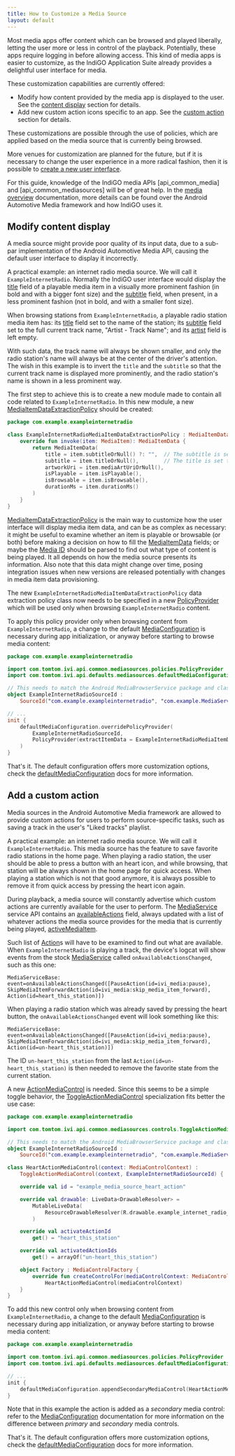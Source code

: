 ```yaml
---
title: How to Customize a Media Source
layout: default
---
```


Most media apps offer content which can be browsed and played liberally, letting the user more or
less in control of the playback. Potentially, these apps require logging in before allowing access.
This kind of media apps is easier to customize, as the IndiGO Application Suite already provides a
delightful user interface for media.

These customization capabilities are currently offered:
- Modify how content provided by the media app is displayed to the user.
  See the [content display](#modify-content-display) section for details.
- Add new custom action icons specific to an app.
  See the [custom action](#add-a-custom-action) section for details.

These customizations are possible through the use of policies, which are applied based on the
media source that is currently being browsed.

More venues for customization are planned for the future, but if it is necessary to change the user
experience in a more radical fashion, then it is possible to [create a new user interface](how-to-customize-a-media-source.md).

For this guide, knowledge of the IndiGO media APIs [api_common_media] and [api_common_mediasources]
will be of great help. In the [media overview](media-domain.md) documentation, more details can be
found over the Android Automotive Media framework and how IndiGO uses it.

## Modify content display

A media source might provide poor quality of its input data, due to a sub-par implementation of the
Android Automotive Media API, causing the default user interface to display it incorrectly.

A practical example: an internet radio media source. We will call it `ExampleInternetRadio`.
Normally the IndiGO user interface would display the [title](com.tomtom.ivi.api.common.media.titleOrNull)
field of a playable media item in a visually more prominent fashion (in bold and with a bigger font
size) and the [subtitle](com.tomtom.ivi.api.common.media.subtitleOrNull) field, when present, in a
less prominent fashion (not in bold, and with a smaller font size).

When browsing stations from `ExampleInternetRadio`, a playable radio station media item has: its
[title](com.tomtom.ivi.api.common.media.titleOrNull) field set to the name of the station; its
[subtitle](com.tomtom.ivi.api.common.media.subtitleOrNull) field set to the full current track name,
"Artist - Track Name"; and its [artist](com.tomtom.ivi.api.common.media.artistOrNull) field is left
empty.

With such data, the track name will always be shown smaller, and only the radio station's name will
always be at the center of the driver's attention. 
The wish in this example is to invert the `title` and the `subtitle` so that the current track name
is displayed more prominently, and the radio station's name is shown in a less prominent way.

The first step to achieve this is to create a new module made to contain all code related to
`ExampleInternetRadio`.
In this new module, a new [MediaItemDataExtractionPolicy](com.tomtom.ivi.api.common.mediasources.policies.MediaItemDataExtractionPolicy)
should be created:

```kotlin
package com.example.exampleinternetradio

class ExampleInternetRadioMediaItemDataExtractionPolicy : MediaItemDataExtractionPolicy {
    override fun invoke(item: MediaItem): MediaItemData {
        return MediaItemData(
            title = item.subtitleOrNull() ?: "",  // The subtitle is set to the title field.
            subtitle = item.titleOrNull(),        // The title is set to the subtitle field.
            artworkUri = item.mediaArtUriOrNull(),
            isPlayable = item.isPlayable(),
            isBrowsable = item.isBrowsable(),
            durationMs = item.durationMs()
        )
    }
}
```

[MediaItemDataExtractionPolicy](com.tomtom.ivi.api.common.mediasources.policies.MediaItemDataExtractionPolicy)
is the main way to customize how the user interface will display media item data, and can be as
complex as necessary: it might be useful to examine whether an item is playable or browsable (or
both) before making a decision on how to fill the [MediaItemData](com.tomtom.ivi.api.common.mediasources.MediaItemData)
fields; or maybe the [Media ID](com.tomtom.ivi.api.common.media.mediaId) should be parsed to find
out what type of content is being played. It all depends on how the media source presents its
information. Also note that this data might change over time, posing integration issues when new
versions are released potentially with changes in media item data provisioning.

The new `ExampleInternetRadioMediaItemDataExtractionPolicy` data extraction policy class now needs
to be specified in a new [PolicyProvider](com.tomtom.ivi.api.common.mediasources.policies.PolicyProvider)
which will be used only when browsing `ExampleInternetRadio` content.

To apply this policy provider only when browsing content from `ExampleInternetRadio`, a change to
the default [MediaConfiguration](com.tomtom.ivi.api.common.mediasources.MediaConfiguration) is
necessary during app initialization, or anyway before starting to browse media content:

```kotlin
package com.example.exampleinternetradio

import com.tomtom.ivi.api.common.mediasources.policies.PolicyProvider
import com.tomtom.ivi.api.defaults.mediasources.defaultMediaConfiguration

// This needs to match the Android MediaBrowserService package and class name of the media source.
object ExampleInternetRadioSourceId :
    SourceId("com.example.exampleinternetradio", "com.example.MediaService")

// ...
init {
    defaultMediaConfiguration.overridePolicyProvider(
        ExampleInternetRadioSourceId,
        PolicyProvider(extractItemData = ExampleInternetRadioMediaItemDataExtractionPolicy())
    )
}
```

That's it. The default configuration offers more customization options, check the
[defaultMediaConfiguration](com.tomtom.ivi.api.defaults.mediasources.defaultMediaConfiguration) docs
for more information.

## Add a custom action

Media sources in the Android Automotive Media framework are allowed to provide custom actions for
users to perform source-specific tasks, such as saving a track in the user's "Liked tracks"
playlist.

A practical example: an internet radio media source. We will call it `ExampleInternetRadio`.
This media source has the feature to save favorite radio stations in the home page. When playing a
radio station, the user should be able to press a button with an heart icon, and while browsing,
that station will be always shown in the home page for quick access. When playing a station which is
not that good anymore, it is always possible to remove it from quick access by pressing the heart
icon again.

During playback, a media source will constantly advertise which custom actions are currently
available for the user to perform. The [MediaService](com.tomtom.ivi.core.serviceapi.media.MediaService)
service API contains an [availableActions](com.tomtom.ivi.core.serviceapi.media.MediaService.availableActions)
field, always updated with a list of whatever actions the media source provides for the media that
is currently being played, [activeMediaItem](com.tomtom.ivi.core.serviceapi.media.MediaService.activeMediaItem).

Such list of [Action](com.tomtom.ivi.api.common.media.actions.Action)s will have to be examined to
find out what are available.
When `ExampleInternetRadio` is playing a track, the device's logcat will show events from the stock
[MediaService](com.tomtom.ivi.core.serviceapi.media.MediaService) called `onAvailableActionsChanged`,
such as this one:

```
MediaServiceBase: event=onAvailableActionsChanged([PauseAction(id=ivi_media:pause), SkipMediaItemForwardAction(id=ivi_media:skip_media_item_forward), Action(id=heart_this_station)])
```

When playing a radio station which was already saved by pressing the heart button, the
`onAvailableActionsChanged` event will look something like this:

```
MediaServiceBase: event=onAvailableActionsChanged([PauseAction(id=ivi_media:pause), SkipMediaItemForwardAction(id=ivi_media:skip_media_item_forward), Action(id=un-heart_this_station)])
```

The ID `un-heart_this_station` from the last `Action(id=un-heart_this_station)` is then needed to
remove the favorite state from the current station.

A new [ActionMediaControl](com.tomtom.ivi.api.common.mediasources.controls.ActionMediaControl) is needed.
Since this seems to be a simple toggle behavior, the [ToggleActionMediaControl](com.tomtom.ivi.api.common.mediasources.controls.ToggleActionMediaControl)
specialization fits better the use case:

```kotlin
package com.example.exampleinternetradio

import com.tomtom.ivi.api.common.mediasources.controls.ToggleActionMediaControl

// This needs to match the Android MediaBrowserService package and class name of the media source.
object ExampleInternetRadioSourceId :
    SourceId("com.example.exampleinternetradio", "com.example.MediaService")

class HeartActionMediaControl(context: MediaControlContext) :
    ToggleActionMediaControl(context, ExampleInternetRadioSourceId) {

    override val id = "example_media_source_heart_action"

    override val drawable: LiveData<DrawableResolver> =
        MutableLiveData(
            ResourceDrawableResolver(R.drawable.example_internet_radio_heart_icon)
        )

    override val activateActionId
        get() = "heart_this_station"

    override val activatedActionIds
        get() = arrayOf("un-heart_this_station")

    object Factory : MediaControlFactory {
        override fun createControlFor(mediaControlContext: MediaControlContext) =
            HeartActionMediaControl(mediaControlContext)
    }
}
```

To add this new control only when browsing content from `ExampleInternetRadio`, a change to the default
[MediaConfiguration](com.tomtom.ivi.api.common.mediasources.MediaConfiguration) is necessary during
app initialization, or anyway before starting to browse media content:

```kotlin
package com.example.exampleinternetradio

import com.tomtom.ivi.api.common.mediasources.policies.PolicyProvider
import com.tomtom.ivi.api.defaults.mediasources.defaultMediaConfiguration

// ...
init {
    defaultMediaConfiguration.appendSecondaryMediaControl(HeartActionMediaControl.Factory)
}
```

Note that in this example the action is added as a _secondary_ media control: refer to the
[MediaConfiguration](com.tomtom.ivi.api.common.mediasources.MediaConfiguration) documentation for
more information on the difference between _primary_ and _secondary_ media controls.

That's it. The default configuration offers more customization options, check the
[defaultMediaConfiguration](com.tomtom.ivi.api.defaults.mediasources.defaultMediaConfiguration) docs
for more information.
